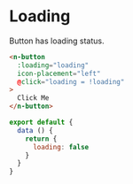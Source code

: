 # Loading
Button has loading status.
```html
<n-button
  :loading="loading"
  icon-placement="left"
  @click="loading = !loading"
>
  Click Me
</n-button>
```

```js
export default {
  data () {
    return {
      loading: false
    }
  }
}
```